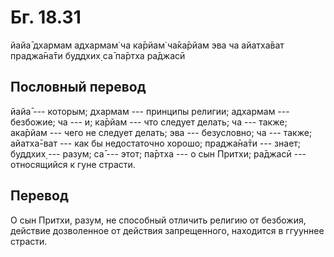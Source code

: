 # Бг. 18.31

йайа̄ дхармам адхармам̇ ча ка̄рйам̇ ча̄ка̄рйам эва ча айатха̄ват праджа̄на̄ти
буддхих̣ са̄ па̄ртха ра̄джасӣ

## Пословный перевод

йайа̄ --- которым; дхармам --- принципы религии; адхармам --- безбожие;
ча --- и; ка̄рйам --- что следует делать; ча --- также; ака̄рйам --- чего
не следует делать; эва --- безусловно; ча --- также; айатха̄-ват --- как
бы недостаточно хорошо; праджа̄на̄ти --- знает; буддхих̣ --- разум; са̄ ---
этот; па̄ртха --- о сын Притхи; ра̄джасӣ --- относящийся к гуне страсти.

## Перевод

О сын Притхи, разум, не способный отличить религию от безбожия, действие
дозволенное от действия запрещенного, находится в ггууннее страсти.

